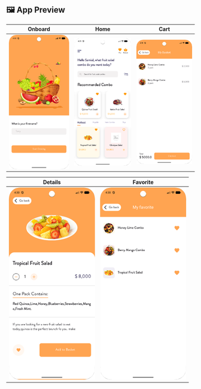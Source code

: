 ## 🖼️ App Preview

| Onboard | Home | Cart |
|----------|------|------|
| <img src="screenshots/onboard.png" width="230"/> | <img src="screenshots/home.png" width="230"/> | <img src="screenshots/cart.png" width="230"/> |

| Details | Favorite |
|----------|-----------|
| <img src="screenshots/details.png" width="230"/> | <img src="screenshots/favorite.png" width="230"/> |
